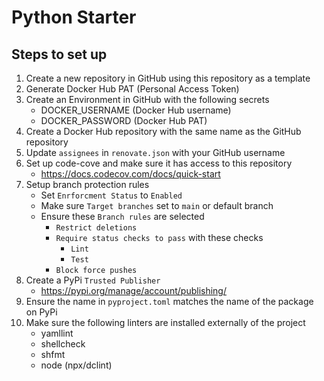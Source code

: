 # Python Starter

## Steps to set up
1. Create a new repository in GitHub using this repository as a template
2. Generate Docker Hub PAT (Personal Access Token)
3. Create an Environment in GitHub with the following secrets
   - DOCKER_USERNAME (Docker Hub username)
   - DOCKER_PASSWORD (Docker Hub PAT)
4. Create a Docker Hub repository with the same name as the GitHub repository
5. Update `assignees` in `renovate.json` with your GitHub username
6. Set up code-cove and make sure it has access to this repository
   - https://docs.codecov.com/docs/quick-start
7. Setup branch protection rules
   - Set `Enrforcment Status` to `Enabled`
   - Make sure `Target branches` set to `main` or default branch
   - Ensure these `Branch rules` are selected
     - `Restrict deletions`
     - `Require status checks to pass` with these checks
       - `Lint`
       - `Test`
     - `Block force pushes`
8. Create a PyPi `Trusted Publisher`
   - https://pypi.org/manage/account/publishing/
9. Ensure the name in `pyproject.toml` matches the name of the package on PyPi
10. Make sure the following linters are installed externally of the project
    - yamllint
    - shellcheck
    - shfmt
    - node (npx/dclint)
